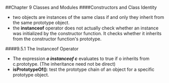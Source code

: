 
##Chapter 9 Classes and Modules
####Constructors and Class Identity

- two objects are instances of the same class if and only they inherit from the same prototype object.
- the **instanceof** operator does not actually check whether an instance was initialized by the constructor function. It checks whether it inherits from the constructor function's prototype.


####9.5.1 The Instanceof Operator
- The expression ***o instanceof c*** evaluates to true if o inherits from c.prototype. (The inheritance need not be direct)
- **isPrototypeOf()**: test the prototype chain of an object for a specific prototype object.

